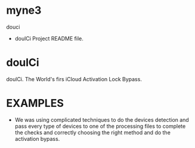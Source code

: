 # myne3
douci
 * doulCi Project README file.



doulCi
======

doulCi. The World's firs iCloud Activation Lock Bypass. 


EXAMPLES
========

- We was using complicated techniques to do the devices detection and pass every type of devices to one of the processing files to complete the checks and correctly choosing the right method and do the activation bypass.
